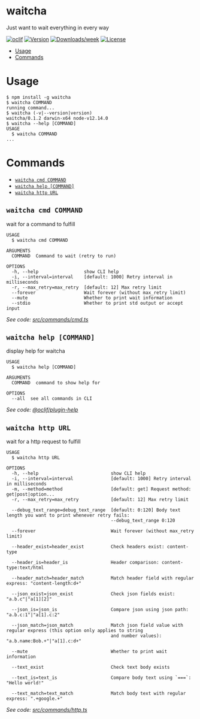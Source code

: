 waitcha
=======

Just want to wait everything in every way

[![oclif](https://img.shields.io/badge/cli-oclif-brightgreen.svg)](https://oclif.io)
[![Version](https://img.shields.io/npm/v/waitcha.svg)](https://npmjs.org/package/waitcha)
[![Downloads/week](https://img.shields.io/npm/dw/waitcha.svg)](https://npmjs.org/package/waitcha)
[![License](https://img.shields.io/npm/l/waitcha.svg)](https://github.com/mosteast/waitcha/blob/master/package.json)

<!-- toc -->
* [Usage](#usage)
* [Commands](#commands)
<!-- tocstop -->
# Usage
<!-- usage -->
```sh-session
$ npm install -g waitcha
$ waitcha COMMAND
running command...
$ waitcha (-v|--version|version)
waitcha/0.1.2 darwin-x64 node-v12.14.0
$ waitcha --help [COMMAND]
USAGE
  $ waitcha COMMAND
...
```
<!-- usagestop -->
# Commands
<!-- commands -->
* [`waitcha cmd COMMAND`](#waitcha-cmd-command)
* [`waitcha help [COMMAND]`](#waitcha-help-command)
* [`waitcha http URL`](#waitcha-http-url)

## `waitcha cmd COMMAND`

wait for a command to fulfill

```
USAGE
  $ waitcha cmd COMMAND

ARGUMENTS
  COMMAND  Command to wait (retry to run)

OPTIONS
  -h, --help                 show CLI help
  -i, --interval=interval    [default: 1000] Retry interval in milliseconds
  -r, --max_retry=max_retry  [default: 12] Max retry limit
  --forever                  Wait forever (without max_retry limit)
  --mute                     Whether to print wait information
  --stdio                    Whether to print std output or accept input
```

_See code: [src/commands/cmd.ts](https://github.com/mosteast/waitcha/blob/v0.1.2/src/commands/cmd.ts)_

## `waitcha help [COMMAND]`

display help for waitcha

```
USAGE
  $ waitcha help [COMMAND]

ARGUMENTS
  COMMAND  command to show help for

OPTIONS
  --all  see all commands in CLI
```

_See code: [@oclif/plugin-help](https://github.com/oclif/plugin-help/blob/v2.2.3/src/commands/help.ts)_

## `waitcha http URL`

wait for a http request to fulfill

```
USAGE
  $ waitcha http URL

OPTIONS
  -h, --help                           show CLI help
  -i, --interval=interval              [default: 1000] Retry interval in milliseconds
  -m, --method=method                  [default: get] Request method: get|post|option...
  -r, --max_retry=max_retry            [default: 12] Max retry limit

  --debug_text_range=debug_text_range  [default: 0:120] Body text length you want to print whenever retry fails:
                                       --debug_text_range 0:120

  --forever                            Wait forever (without max_retry limit)

  --header_exist=header_exist          Check headers exist: content-type

  --header_is=header_is                Header comparison: content-type:text/html

  --header_match=header_match          Match header field with regular express: "content-length:d+"

  --json_exist=json_exist              Check json fields exist: "a.b.c"|"a[1][2]"

  --json_is=json_is                    Compare json using json path: "a.b.c:1"|"a[1].c:2"

  --json_match=json_match              Match json field value with regular express (this option only applies to string
                                       and number values): "a.b.name:Bob.+"|"a[1].c:d+"

  --mute                               Whether to print wait information

  --text_exist                         Check text body exists

  --text_is=text_is                    Compare body text using `===`: "Hello world!"

  --text_match=text_match              Match body text with regular express: ".+google.+"
```

_See code: [src/commands/http.ts](https://github.com/mosteast/waitcha/blob/v0.1.2/src/commands/http.ts)_
<!-- commandsstop -->
